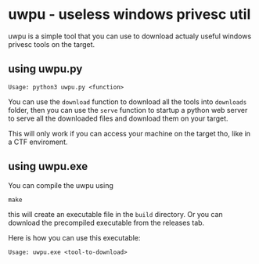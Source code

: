 # uwpu - useless windows privesc util
uwpu is a simple tool that you can use to
download actualy useful windows privesc tools
on the target.

## using uwpu.py
```
Usage: python3 uwpu.py <function>
```
You can use the `download` function to
download all the tools into `downloads`
folder, then you can use the `serve`
function to startup a python web server to 
serve all the downloaded files and download
them on your target.

This will only work if you can access
your machine on the target tho, like
in a CTF enviroment.

## using uwpu.exe
You can compile the uwpu using
```
make
```
this will create an executable file in
the `build` directory. Or you can download
the precompiled executable from the releases
tab.

Here is how you can use this executable:
```
Usage: uwpu.exe <tool-to-download>
```